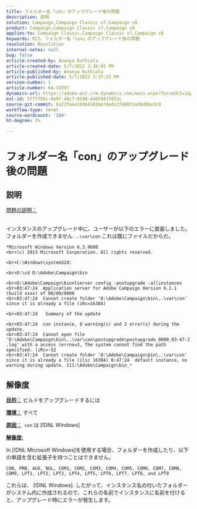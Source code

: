```yaml
---
title: フォルダー名「con」のアップグレード後の問題
description: 説明
solution: Campaign,Campaign Classic v7,Campaign v8
product: Campaign,Campaign Classic v7,Campaign v8
applies-to: Campaign Classic,Campaign Classic v7,Campaign v8
keywords: KCS、フォルダー名「con」のアップグレード後の問題
resolution: Resolution
internal-notes: null
bug: false
article-created-by: Ananya Kuthiala
article-created-date: 5/7/2022 3:36:01 PM
article-published-by: Ananya Kuthiala
article-published-date: 5/7/2022 3:37:25 PM
version-number: 1
article-number: KA-19397
dynamics-url: https://adobe-ent.crm.dynamics.com/main.aspx?forceUCI=1&pagetype=entityrecord&etn=knowledgearticle&id=71a05960-1bce-ec11-a7b5-0022480a8e40
exl-id: 5ff7756c-6e9f-4bc7-9190-d4059437d52c
source-git-commit: 6a23faae10364181be7dedc2f408f2ad8d8be3c9
workflow-type: tm+mt
source-wordcount: '104'
ht-degree: 3%

---
```


# フォルダー名「con」のアップグレード後の問題

## 説明

<u>問題の説明：</u>

<br>インスタンスのアップグレード中に、ユーザーが以下のエラーに直面しました。 フォルダーを作成できません `..\var\con` これは既にファイルだからだ。

```
*Microsoft Windows Version 6.3.9600
<br>(c) 2013 Microsoft Corporation. All rights reserved. 

<br>C:\Windows\system32d: 

<br>D:\cd D:\Adobe\Campaign\bin 

<br>D:\Adobe\Campaign\binnlserver config -postupgrade -allinstances
<br>03:47:24  Application server for Adobe Campaign Uersion 6.1.1 (build xxxx) of 00/00/0000
<br>03:47:24  Cannot create folder 'D:\Adobe\Campaign\bin\..\var\con' since it is already a file (iRc=16384) 

<br>03:47:24   Summary of the update

<br>03:47:24  con instance, 0 warning(s) and 2 error(s) during the update.
<br>03:47:24  Cannot open file 'D:\Adobe\Campaign\bin\..\var\con\postupgrade\postupgrade_0000_03-47-2 .log' with a access (errno=3, The system cannot find the path specified. (iRc=-52
<br>03:47:24  Cannot create folder 'D:\Adobe\Campaign\bin\..\var\con' since it is already a file (ilic 16384) 0:47:24  default instance, no warning during update. 111:\Adobe\Campaign\bin_*
```

## 解像度


<b><u>目的：</u></b> ビルドをアップグレードするには

<b><u>環境：</u></b> すべて

<b><u>原因：</u></b>  `con` は [!DNL Windows]

<b><u>解像度:</u></b>

In [!DNL Microsoft Windows]を使用する場合、フォルダーを作成したり、以下の単語を含む拡張子を持つことはできません。

`CON, PRN, AUX, NUL, COM1, COM2, COM3, COM4, COM5, COM6, COM7, COM8, COM9, LPT1, LPT2, LPT3, LPT4, LPT5, LPT6, LPT7, LPT8, and LPT9`

これらは、 [!DNL Windows]. したがって、インスタンス名の付いたフォルダーがシステム内に作成されるので、これらの名前でインスタンスに名前を付けると、アップグレード時にエラーが発生します。
